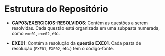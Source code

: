 # Estrutura do Repositório

- **CAP03/EXERCICIOS-RESOLVIDOS**: Contém as questões a serem resolvidas. Cada questão está organizada em uma subpasta numerada, como `exe01`, `exe02`, etc.
  
- **EXE01**: Contém a resolução da **questão EXE01**. Cada pasta de resolução (`EXE01`, `EXE02`, etc.) tem o código-fonte.
